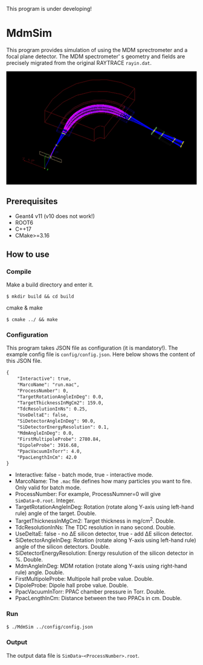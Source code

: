 This program is under developing!
# MdmSim
This program provides simulation of using the MDM sprectrometer and a focal plane detector. The MDM spectrometer' s geometry and fields are precisely migrated from the original RAYTRACE ``rayin.dat``.

<img src="https://github.com/luozf14/MdmSim/raw/main/Demo2.jpg" width="800" alt="Demo"/><br/>

## Prerequisites
- Geant4 v11 (v10 does not work!)
- ROOT6
- C++17
- CMake>=3.16

## How to use
### Compile
Make a build directory and enter it.
```
$ mkdir build && cd build
```

cmake & make 
```
$ cmake ../ && make
```

### Configuration
This program takes JSON file as configuration (it is mandatory!). The example config file is ``config/config.json``. Here below shows the content of this JSON file.
```
{
    "Interactive": true,
    "MarcoName": "run.mac",
    "ProcessNumber": 0,
    "TargetRotationAngleInDeg": 0.0,
    "TargetThicknessInMgCm2": 159.0,
    "TdcResolutionInNs": 0.25,
    "UseDeltaE": false,
    "SiDetectorAngleInDeg": 90.0,
    "SiDetectorEnergyResolution": 0.1,
    "MdmAngleInDeg": 0.0,
    "FirstMultipoleProbe": 2780.84,
    "DipoleProbe": 3916.68,
    "PpacVacuumInTorr": 4.0,
    "PpacLengthInCm": 42.0
}
```
- Interactive: false - batch mode, true - interactive mode.
- MarcoName: The ``.mac`` file defines how many particles you want to fire. Only valid for batch mode.
- ProcessNumber: For example, ProcessNumner=0 will give ``SimData~0.root``. Integer.
- TargetRotationAngleInDeg: Rotation (rotate along Y-axis using left-hand rule) angle of the target. Double.
- TargetThicknessInMgCm2: Target thickness in mg/cm<sup>2</sup>. Double.
- TdcResolutionInNs: The TDC resolution in nano second. Double.
- UseDeltaE: false - no ΔE silicon detector, true - add ΔE silicon detector.
- SiDetectorAngleInDeg: Rotation (rotate along Y-axis using left-hand rule) angle of the silicon detectors. Double.
- SiDetectorEnergyResolution: Energy resulution of the silicon detector in %. Double.
- MdmAngleInDeg: MDM rotation (rotate along Y-axis using right-hand rule) angle. Double.
- FirstMultipoleProbe: Multipole hall probe value. Double.
- DipoleProbe: Dipole hall probe value. Double.
- PpacVacuumInTorr: PPAC chamber pressure in Torr. Double.
- PpacLengthInCm: Distance between the two PPACs in cm. Double.

### Run
```
$ ./MdmSim ../config/config.json
```

### Output
The output data file is ``SimData~<ProcessNumber>.root``. 

